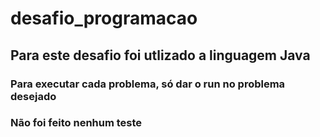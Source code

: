 # desafio_programacao
## Para este desafio foi utlizado a linguagem Java
### Para executar cada problema, só dar o run no problema desejado
### Não foi feito nenhum teste
